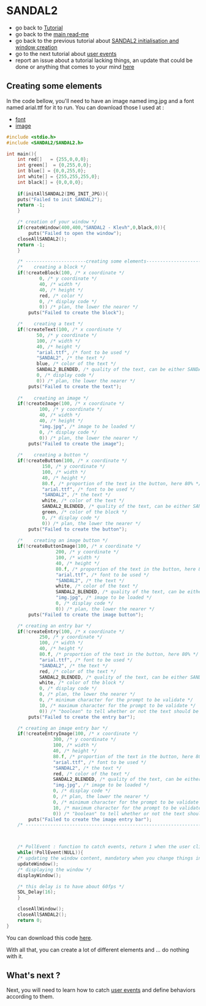 # SANDAL2

* go back to [Tutorial](Tutorial.md)
* go back to the [main read-me](../README.md)
* go back to the previous tutorial about [SANDAL2 initialisation and window creation](beginning.md)
* go to the next tutorial about [user events](events.md)
* report an issue about a tutorial lacking things, an update that could be done or anything that comes to your mind [here](https://github.com/Klevh/SANDAL2/issues/new)

## Creating some elements

In the code bellow, you'll need to have an image named img.jpg and a font named arial.ttf for it to run.
You can download those I used at :
* [font](https://github.com/Klevh/SANDAL2/raw/master/downloadable/arial.ttf)
* [image](https://github.com/Klevh/SANDAL2/raw/master/downloadable/img.jpg)
  
```c
#include <stdio.h>
#include <SANDAL2/SANDAL2.h>

int main(){
    int red[]   = {255,0,0,0};
    int green[]  = {0,255,0,0};
    int blue[] = {0,0,255,0};
    int white[] = {255,255,255,0};
    int black[] = {0,0,0,0};
    
    if(initAllSANDAL2(IMG_INIT_JPG)){
	puts("Failed to init SANDAL2");
	return -1;
    }

    /* creation of your window */
    if(createWindow(400,400,"SANDAL2 - Klevh",0,black,0)){
        puts("Failed to open the window");
	closeAllSANDAL2();
	return -1;
    }

    /* ----------------------creating some elements-------------------------- */
    /*    creating a block */
    if(!createBlock(100, /* x coordinate */
		    0, /* y coordinate */
		    40, /* width */
		    40, /* height */
		    red, /* color */
		    0, /* display code */
		    0)) /* plan, the lower the nearer */
        puts("Failed to create the block");

    /*    creating a text */
    if(!createText(100, /* x coordinate */
		   50, /* y coordinate */
		   100, /* width */
		   40, /* height */
		   "arial.ttf", /* font to be used */
		   "SANDAL2", /* the text */
		   blue, /* color of the text */
		   SANDAL2_BLENDED, /* quality of the text, can be either SANDAL2_SOLID, SANDAL2_SHADED and SANDAL2_BLENDED */
		   0, /* display code */
		   0)) /* plan, the lower the nearer */
        puts("Failed to create the text");
	
    /*    creating an image */
    if(!createImage(100, /* x coordinate */
		    100, /* y coordinate */
		    40, /* width */
		    40, /* height */
		    "img.jpg", /* image to be loaded */
		    0, /* display code */
		    0)) /* plan, the lower the nearer */
        puts("Failed to create the image");
	
    /*    creating a button */
    if(!createButton(100, /* x coordinate */
		     150, /* y coordinate */
		     100, /* width */
		     40, /* height */
		     80.f, /* proportion of the text in the button, here 80% */
	   	     "arial.ttf", /* font to be used */
		     "SANDAL2", /* the text */
		     white, /* color of the text */
		     SANDAL2_BLENDED, /* quality of the text, can be either SANDAL2_SOLID, SANDAL2_SHADED and SANDAL2_BLENDED */
		     green, /* color of the block */
		     0, /* display code */
		     0)) /* plan, the lower the nearer */
        puts("Failed to create the button");
	
    /*    creating an image button */
    if(!createButtonImage(100, /* x coordinate */
		          200, /* y coordinate */
		     	  100, /* width */
		    	  40, /* height */
		          80.f, /* proportion of the text in the button, here 80% */
	   	          "arial.ttf", /* font to be used */
		          "SANDAL2", /* the text */
		          white, /* color of the text */
		          SANDAL2_BLENDED, /* quality of the text, can be either SANDAL2_SOLID, SANDAL2_SHADED and SANDAL2_BLENDED */
		    	  "img.jpg", /* image to be loaded */
		          0, /* display code */
		          0)) /* plan, the lower the nearer */
        puts("Failed to create the image button");

    /* creating an entry bar */
    if(!createEntry(100, /* x coordinate */
		    250, /* y coordinate */
		    100, /* width */
		    40, /* height */
		    80.f, /* proportion of the text in the button, here 80% */
	   	    "arial.ttf", /* font to be used */
		    "SANDAL2", /* the text */
		    red, /* color of the text */
		    SANDAL2_BLENDED, /* quality of the text, can be either SANDAL2_SOLID, SANDAL2_SHADED and SANDAL2_BLENDED */
		    white, /* color of the block */
		    0, /* display code */
		    0, /* plan, the lower the nearer */
		    0, /* minimum character for the prompt to be validate */
		    10, /* maximum character for the prompt to be validate */
		    0)) /* "boolean" to tell whether or not the text should be replaced by starts ('*') */
        puts("Failed to create the entry bar");

    /* creating an image entry bar */
    if(!createEntryImage(100, /* x coordinate */
		         300, /* y coordinate */
		         100, /* width */
		         40, /* height */
		         80.f, /* proportion of the text in the button, here 80% */
	   	         "arial.ttf", /* font to be used */
		         "SANDAL2", /* the text */
		         red, /* color of the text */
		         SANDAL2_BLENDED, /* quality of the text, can be either SANDAL2_SOLID, SANDAL2_SHADED and SANDAL2_BLENDED */
		    	 "img.jpg", /* image to be loaded */
		         0, /* display code */
		         0, /* plan, the lower the nearer */
		         0, /* minimum character for the prompt to be validate */
		         10, /* maximum character for the prompt to be validate */
		         0)) /* "boolean" to tell whether or not the text should be replaced by starts ('*') */
        puts("Failed to create the image entry bar");
    /* ----------------------------------------------------------------------- */



    /* PollEvent : function to catch events, return 1 when the user clicked on the cross to close the window, we will speak about it later */
    while(!PollEvent(NULL)){ 
	/* updating the window content, mandatory when you change things in your window while running */
	updateWindow();
	/* displaying the window */
	displayWindow();

	/* this delay is to have about 60fps */
	SDL_Delay(16);
    }

    closeAllWindow();
    closeAllSANDAL2();
    return 0;
}
```
You can download this code [here](https://github.com/Klevh/SANDAL2/raw/master/downloadable/element.zip).

With all that, you can create a lot of different elements and ... do nothing with it.

## What's next ?

Next, you will need to learn how to catch [user events](events.md) and define behaviors according to them.